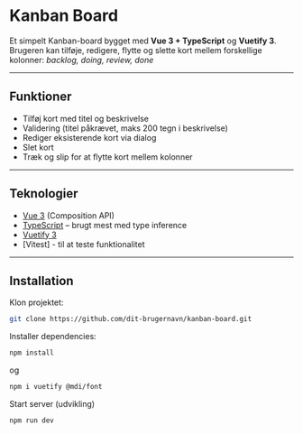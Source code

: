 # Kanban Board

Et simpelt Kanban-board bygget med **Vue 3 + TypeScript** og **Vuetify 3**.  
Brugeren kan tilføje, redigere, flytte og slette kort mellem forskellige kolonner: *backlog, doing, review, done*

---

## Funktioner
- Tilføj kort med titel og beskrivelse  
- Validering (titel påkrævet, maks 200 tegn i beskrivelse)  
- Rediger eksisterende kort via dialog  
- Slet kort  
- Træk og slip for at flytte kort mellem kolonner  

---

## Teknologier
- [Vue 3](https://vuejs.org/) (Composition API)  
- [TypeScript](https://www.typescriptlang.org/) – brugt mest med type inference 
- [Vuetify 3](https://next.vuetifyjs.com/) 
- [Vitest] - til at teste funktionalitet 

---

## Installation

Klon projektet:
```bash
git clone https://github.com/dit-brugernavn/kanban-board.git
```

Installer dependencies:
```bash
npm install
```

og
```bash
npm i vuetify @mdi/font
```

Start server (udvikling)
```bash
npm run dev
```

